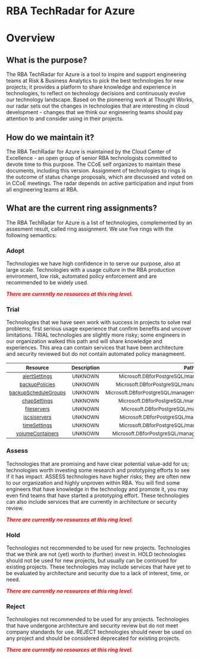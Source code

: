 
RBA TechRadar for Azure
=======================

# Overview

## What is the purpose?


The RBA TechRadar for Azure is a tool to inspire and support engineering teams at Risk & Business Analytics to pick the best technologies for new projects; it provides a platform to share knowledge and experience in technologies, to reflect on technology decisions and continuously evolve our technology landscape.  Based on the pioneering work at Thought Works, our radar sets out the changes in technologies that are interesting in cloud development - changes that we think our engineering teams should pay attention to and consider using in their projects.
## How do we maintain it?


The RBA TechRadar for Azure is maintained by the Cloud Center of Excellence - an open group of senior RBA technologists committed to devote time to this purpose.  The CCoE self organizes to maintain these documents, including this version.  Assignment of technologies to rings is the outcome of status change proposals, which are discussed and voted on in CCoE meetings.  The radar depends on active participation and input from all engineering teams at RBA.
## What are the current ring assignments?


The RBA TechRadar for Azure is a list of technologies, complemented by an assesment result, called ring assignment.  We use five rings with the following semantics:
### Adopt


Technologies we have high confidence in to serve our purpose, also at large scale.  Technologies with a usage culture in the RBA production environment, low risk, automated policy enforcement and are recommended to be widely used.  
  
***<font color="red"> There are currently no resources at this ring level. </font>***
### Trial


Technologies that we have seen work with success in projects to solve real problems;  first serious usage experience that confirm benefits and uncover limitations.  TRIAL technologies are slightly more risky; some engineers in our organization walked this path and will share knowledge and experiences.  This area can contain services that have been architecture and security reviewed but do not contain automated policy managmeent.  

|<sub>Resource</sub>|<sub>Description</sub>|<sub>Path</sub>|<sub>Status</sub>|
| :---: | :---: | :---: | :---: |
|<sub>[alertSettings](https://github.com/openrba/python-azure-techradar/tree/master/Microsoft.DBforPostgreSQL/managers/devices/alertSettings)</sub>|<sub>UNKNOWN</sub>|<sub>Microsoft.DBforPostgreSQL/managers/devices/alertSettings</sub>|<sub>TRIAL</sub>|
|<sub>[backupPolicies](https://github.com/openrba/python-azure-techradar/tree/master/Microsoft.DBforPostgreSQL/managers/devices/backupPolicies)</sub>|<sub>UNKNOWN</sub>|<sub>Microsoft.DBforPostgreSQL/managers/devices/backupPolicies</sub>|<sub>TRIAL</sub>|
|<sub>[backupScheduleGroups](https://github.com/openrba/python-azure-techradar/tree/master/Microsoft.DBforPostgreSQL/managers/devices/backupScheduleGroups)</sub>|<sub>UNKNOWN</sub>|<sub>Microsoft.DBforPostgreSQL/managers/devices/backupScheduleGroups</sub>|<sub>TRIAL</sub>|
|<sub>[chapSettings](https://github.com/openrba/python-azure-techradar/tree/master/Microsoft.DBforPostgreSQL/managers/devices/chapSettings)</sub>|<sub>UNKNOWN</sub>|<sub>Microsoft.DBforPostgreSQL/managers/devices/chapSettings</sub>|<sub>TRIAL</sub>|
|<sub>[fileservers](https://github.com/openrba/python-azure-techradar/tree/master/Microsoft.DBforPostgreSQL/managers/devices/fileservers)</sub>|<sub>UNKNOWN</sub>|<sub>Microsoft.DBforPostgreSQL/managers/devices/fileservers</sub>|<sub>TRIAL</sub>|
|<sub>[iscsiservers](https://github.com/openrba/python-azure-techradar/tree/master/Microsoft.DBforPostgreSQL/managers/devices/iscsiservers)</sub>|<sub>UNKNOWN</sub>|<sub>Microsoft.DBforPostgreSQL/managers/devices/iscsiservers</sub>|<sub>TRIAL</sub>|
|<sub>[timeSettings](https://github.com/openrba/python-azure-techradar/tree/master/Microsoft.DBforPostgreSQL/managers/devices/timeSettings)</sub>|<sub>UNKNOWN</sub>|<sub>Microsoft.DBforPostgreSQL/managers/devices/timeSettings</sub>|<sub>TRIAL</sub>|
|<sub>[volumeContainers](https://github.com/openrba/python-azure-techradar/tree/master/Microsoft.DBforPostgreSQL/managers/devices/volumeContainers)</sub>|<sub>UNKNOWN</sub>|<sub>Microsoft.DBforPostgreSQL/managers/devices/volumeContainers</sub>|<sub>TRIAL</sub>|

### Assess


Technologies that are promising and have clear potential value-add for us; technologies worth investing some research and prototyping efforts to see if it has impact.  ASSESS technologies have higher risks;  they are often new to our organization and highly unproven within RBA.  You will find some engineers that have knowledge in the technology and promote it, you may even find teams that have started a prototyping effort.  These technologies can also include services that are currently in architecture or security review.  
  
***<font color="red"> There are currently no resources at this ring level. </font>***
### Hold


Technologies not recommended to be used for new projects. Technologies that we think are not (yet) worth to (further) invest in.  HOLD technologies should not be used for new projects, but usually can be continued for existing projects.  These technologies may include services that have yet to be evaluated by architecture and security due to a lack of interest, time, or need.  
  
***<font color="red"> There are currently no resources at this ring level. </font>***
### Reject


Technologies not recommended to be used for any projects. Technologies that have undergone architecture and security review but do not meet company standards for use.  REJECT technologies should never be used on any project and should be considered deprecated for existing projects.  
  
***<font color="red"> There are currently no resources at this ring level. </font>***